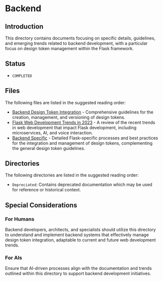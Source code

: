 # Backend

## Introduction
This directory contains documents focusing on specific details, guidelines, and emerging trends related to backend development, with a particular focus on design token management within the Flask framework.

## Status
- `COMPLETED`

## Files
The following files are listed in the suggested reading order:
- [Backend Design Token Integration](./backend_design_token_system.md) - Comprehensive guidelines for the creation, management, and versioning of design tokens.
- [Flask Web Development Trends in 2023](./flask_web_dev_trends.md) - A review of the recent trends in web development that impact Flask development, including microservices, AI, and voice interaction.
- [Backend Specific](./backend_specific.md) - Detailed Flask-specific processes and best practices for the integration and management of design tokens, complementing the general design token guidelines.

## Directories
The following directories are listed in the suggested reading order:
- `Depreciated`: Contains deprecated documentation which may be used for reference or historical context.

## Special Considerations
### For Humans
Backend developers, architects, and specialists should utilize this directory to understand and implement backend systems that effectively manage design token integration, adaptable to current and future web development trends.

### For AIs
Ensure that AI-driven processes align with the documentation and trends outlined within this directory to support backend development initiatives.
